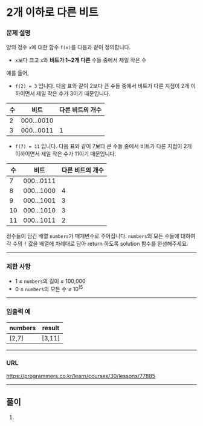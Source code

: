 # 2개 이하로 다른 비트

### 문제 설명

양의 정수 `x`에 대한 함수 `f(x)`를 다음과 같이 정의합니다.

- `x`보다 크고 `x`와 **비트가 1~2개 다른** 수들 중에서 제일 작은 수

예를 들어,

- `f(2) = 3` 입니다. 다음 표와 같이 2보다 큰 수들 중에서 비트가 다른 지점이 2개 이하이면서 제일 작은 수가 3이기 때문입니다.

| 수   | 비트         | 다른 비트의 개수 |
|-----|------------|-----------|
| 2   | 000...0010 |           |
| 3   | 000...0011 | 1         |

- `f(7) = 11` 입니다. 다음 표와 같이 7보다 큰 수들 중에서 비트가 다른 지점이 2개 이하이면서 제일 작은 수가 11이기 때문입니다.

| 수   | 비트         | 다른 비트의 개수 |
|-----|------------|-----------|
| 7   | 000...0111 |           |
| 8   | 000...1000 | 4         |
| 9   | 000...1001 | 3         |
| 10  | 000...1010 | 3         |
| 11  | 000...1011 | 2         |

정수들이 담긴 배열 `numbers`가 매개변수로 주어집니다. `numbers`의 모든 수들에 대하여 각 수의 `f` 값을 배열에 차례대로 담아 return 하도록 solution 함수를 완성해주세요.

-----------
### 제한 사항

- 1 ≤ `numbers`의 길이 ≤ 100,000
- 0 ≤ `numbers`의 모든 수 ≤ 10<sup>15</sup>

-----------
### 입출력 예

| numbers | result |
|---------|--------|
| [2,7]   | [3,11] |

-----------
### URL

https://programmers.co.kr/learn/courses/30/lessons/77885

-----------
## 풀이
1. 